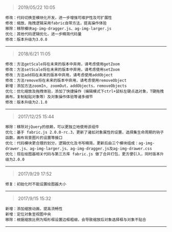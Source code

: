 > 2019/05/22 10:05     

    修改：代码切换至模块化开发，进一步增强可维护性及可扩展性
    修改：缩放、拖拽逻辑采用fabric自带方法，提高操作体验
    移除：移除模块ag-img-dragger.js、ag-img-larger.js
    优化：其他代码逻辑优化，进一步精简代码量
    修改：版本升级为3.0.0
---

> 2018/6/21 11:05

    修改：方法getScale将在未来的版本中弃用，请考虑使用getZoom
    修改：方法setScale将在未来的版本中弃用，请考虑使用setZoom
    修改：方法add将在未来的版本中弃用，请考虑使用addObject
    修改：方法remove将在未来的版本中弃用，请考虑使用removeObject
    新增：添加方法zoomIn, zoomOut，addObjects，removeObjects
    优化：优化缩放及拖拽体验，添加了快捷操作（编辑模式下ctrl+鼠标左键点选对象，T键拖拽画布，复制粘贴对象等）及对象操作体验等诸多细节
    修改：版本升级为2.1.0
---   
    
> 2017/12/25 15:44

    移除：移除对jQuery的依赖，可以更独立地使用该组件
    优化：基于 fabric.js 2.0.0-rc.3，更新了诸如对象属性的设置，选择集生命周期的钩子函数，画布背景图片的设置等接口
    优化：代码模块更合理的划分，逻辑优化及书写精简，更新后由三个模块组成：ag-img-drawer.js、ag-img-larger.js、ag-img-dragger.js及ag-img-drawer.css
    优化：现在绘图器相关代码与第三方库 fabric.js 做了合并打包，更方便引入，同时版本升级为2.0.0
--- 
    
> 2017/9/29 17:52

    修复：初始化时不能设置绘图器大小
---

> 2017/9/15 15:32

    新增：添加缩放动画，提高流畅性
    新增：定位对象至视图中央
    移除：根据缩放比例为矩形框设置边框粗细，会导致缩放后对象选择框与对象不贴合
---
